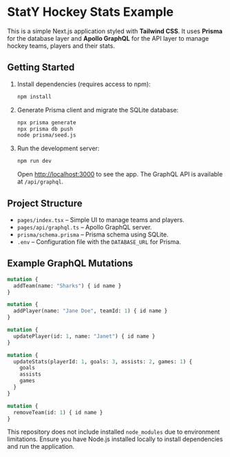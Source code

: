 # StatY Hockey Stats Example

This is a simple Next.js application styled with **Tailwind CSS**. It uses
**Prisma** for the database layer and **Apollo GraphQL** for the API layer to
manage hockey teams, players and their stats.

## Getting Started

1. Install dependencies (requires access to npm):

   ```bash
   npm install
   ```

2. Generate Prisma client and migrate the SQLite database:

   ```bash
   npx prisma generate
   npx prisma db push
   node prisma/seed.js
   ```

3. Run the development server:

   ```bash
   npm run dev
   ```

   Open [http://localhost:3000](http://localhost:3000) to see the app. The
   GraphQL API is available at `/api/graphql`.

## Project Structure

- `pages/index.tsx` – Simple UI to manage teams and players.
- `pages/api/graphql.ts` – Apollo GraphQL server.
- `prisma/schema.prisma` – Prisma schema using SQLite.
- `.env` – Configuration file with the `DATABASE_URL` for Prisma.

## Example GraphQL Mutations

```graphql
mutation {
  addTeam(name: "Sharks") { id name }
}

mutation {
  addPlayer(name: "Jane Doe", teamId: 1) { id name }
}

mutation {
  updatePlayer(id: 1, name: "Janet") { id name }
}

mutation {
  updateStats(playerId: 1, goals: 3, assists: 2, games: 1) {
    goals
    assists
    games
  }
}

mutation {
  removeTeam(id: 1) { id name }
}
```

This repository does not include installed `node_modules` due to environment
limitations. Ensure you have Node.js installed locally to install dependencies
and run the application.
